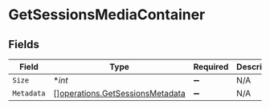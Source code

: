 # GetSessionsMediaContainer


## Fields

| Field                                                                              | Type                                                                               | Required                                                                           | Description                                                                        | Example                                                                            |
| ---------------------------------------------------------------------------------- | ---------------------------------------------------------------------------------- | ---------------------------------------------------------------------------------- | ---------------------------------------------------------------------------------- | ---------------------------------------------------------------------------------- |
| `Size`                                                                             | **int*                                                                             | :heavy_minus_sign:                                                                 | N/A                                                                                | 1                                                                                  |
| `Metadata`                                                                         | [][operations.GetSessionsMetadata](../../models/operations/getsessionsmetadata.md) | :heavy_minus_sign:                                                                 | N/A                                                                                |                                                                                    |